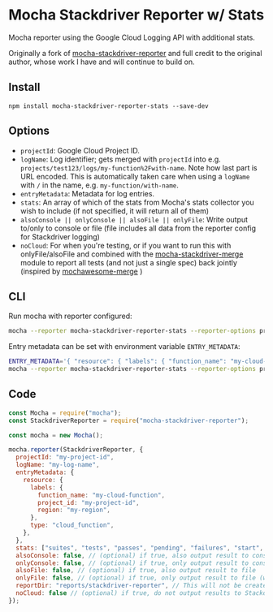 # Mocha Stackdriver Reporter w/ Stats

Mocha reporter using the Google Cloud Logging API with additional stats.

Originally a fork of [mocha-stackdriver-reporter](https://github.com/jouni-kantola/mocha-stackdriver-reporter) and full credit to the original author, whose work I have and will continue to build on.

## Install

`npm install mocha-stackdriver-reporter-stats --save-dev`

## Options

- `projectId`: Google Cloud Project ID.
- `logName`: Log identifier; gets merged with `projectId` into e.g. `projects/test123/logs/my-function%2Fwith-name`. Note how last part is URL encoded. This is automatically taken care when using a `logName` with `/` in the name, e.g. `my-function/with-name`.
- `entryMetadata`: Metadata for log entries.
- `stats`: An array of which of the stats from Mocha's stats collector you wish to include (if not specified, it will return all of them)
- `alsoConsole || onlyConsole || alsoFile || onlyFile`: Write output to/only to console or file (file includes all data from the reporter config for Stackdriver logging)
- `noCloud`: For when you're testing, or if you want to run this with onlyFile/alsoFile and combined with the [mocha-stackdriver-merge](https://github.com/miscreancy/mocha-stackdriver-merge) module to report all tests (and not just a single spec) back jointly (inspired by [mochawesome-merge](https://github.com/Antontelesh/mochawesome-merge) )

## CLI

Run mocha with reporter configured:

```bash
mocha --reporter mocha-stackdriver-reporter-stats --reporter-options projectId=myGcpProjectId,logName=myLogName
```

Entry metadata can be set with environment variable `ENTRY_METADATA`:

```bash
ENTRY_METADATA='{ "resource": { "labels": { "function_name": "my-cloud-function", "project_id": "my-project-id", "region": "my-region" }, "type": "cloud_function" } }' \
mocha --reporter mocha-stackdriver-reporter-stats --reporter-options projectId=my-project-id,logName=my-log-name
```

## Code

```javascript
const Mocha = require("mocha");
const StackdriverReporter = require("mocha-stackdriver-reporter");

const mocha = new Mocha();

mocha.reporter(StackdriverReporter, {
  projectId: "my-project-id",
  logName: "my-log-name",
  entryMetadata: {
    resource: {
      labels: {
        function_name: "my-cloud-function",
        project_id: "my-project-id",
        region: "my-region",
      },
      type: "cloud_function",
    },
  },
  stats: ["suites", "tests", "passes", "pending", "failures", "start", "end", "duration"],
  alsoConsole: false, // (optional) if true, also output result to console
  onlyConsole: false, // (optional) if true, only output result to console
  alsoFile: false, // (optional) if true, also output result to file
  onlyFile: false, // (optional) if true, only output result to file (will be overridden by onlyConsole)
  reportDir: "reports/stackdriver-reporter", // This will not be created for you. Calling alsoFile or onlyFile without this option will result in an error on reporting
  noCloud: false // (optional) if true, do not output results to Stackdriver
});
```
